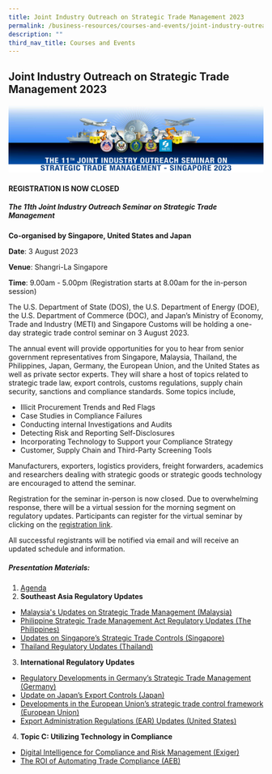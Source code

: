 ```yaml
---
title: Joint Industry Outreach on Strategic Trade Management 2023
permalink: /business-resources/courses-and-events/joint-industry-outreach-on-strategic-trade-management-2023/
description: ""
third_nav_title: Courses and Events
---
```

## Joint Industry Outreach on Strategic Trade Management 2023

![](/images/jio2023v2.jpg)

#### **REGISTRATION IS NOW CLOSED**

##### **The 11th Joint Industry Outreach Seminar on Strategic Trade Management**

**Co-organised by Singapore, United States and Japan**

**Date**: 3 August 2023

**Venue**: Shangri-La Singapore

**Time**: 9.00am - 5.00pm (Registration starts at 8.00am for the in-person session)

The U.S. Department of State (DOS), the U.S. Department of Energy (DOE), the U.S. Department of Commerce (DOC), and Japan’s Ministry of Economy, Trade and Industry (METI) and Singapore Customs will be holding a one-day strategic trade control seminar on 3 August 2023.

The annual event will provide opportunities for you to hear from senior government representatives from Singapore, Malaysia, Thailand, the Philippines, Japan, Germany, the European Union, and the United States as well as private sector experts. They will share a host of topics related to strategic trade law, export controls, customs regulations, supply chain security, sanctions and compliance standards. Some topics include, 

*   Illicit Procurement Trends and Red Flags
*   Case Studies in Compliance Failures
*   Conducting internal Investigations and Audits
*   Detecting Risk and Reporting Self-Disclosures
*   Incorporating Technology to Support your Compliance Strategy
*   Customer, Supply Chain and Third-Party Screening Tools

Manufacturers, exporters, logistics providers, freight forwarders, academics and researchers dealing with strategic goods or strategic goods technology are encouraged to attend the seminar.

Registration for the seminar in-person is now closed. Due to overwhelming response, there will be a virtual session for the morning segment on regulatory updates. Participants can register for the virtual seminar by clicking on the [registration link](https://go.gov.sg/registration-jio-2023).

All successful registrants will be notified via email and will receive an updated schedule and information.

##### Presentation Materials:
1. [Agenda](/files/businesses/TSSB/jio%20agenda%202023.pdf)
2. **Southeast Asia Regulatory Updates**
*  [Malaysia's Updates on Strategic Trade Management (Malaysia)](https://go.gov.sg/jio2023my)
*  [Philippine Strategic Trade Management Act Regulatory Updates (The Philippines)](https://go.gov.sg/jio2023ph)
*  [Updates on Singapore’s Strategic Trade Controls (Singapore)](https://go.gov.sg/jio2023sg)
*  [Thailand Regulatory Updates (Thailand)](https://go.gov.sg/jio2023th)
3. **International Regulatory Updates**
*  [Regulatory Developments in Germany’s Strategic Trade Management (Germany)](https://go.gov.sg/jio2023de)
*  [ Update on Japan’s Export Controls (Japan)](https://go.gov.sg/jio2023jp)
*  [Developments in the European Union’s strategic trade control framework (European Union)](https://go.gov.sg/jio2023eu)
*  [Export Administration Regulations (EAR) Updates (United States)](https://go.gov.sg/jio2023us)
4. **Topic C: Utilizing Technology in Compliance**
* [Digital Intelligence for Compliance and Risk Management (Exiger)](https://go.gov.sg/jio2023topiccexiger)
* [The ROI of Automating Trade Compliance (AEB)](https://go.gov.sg/jio2023topiccaeb)